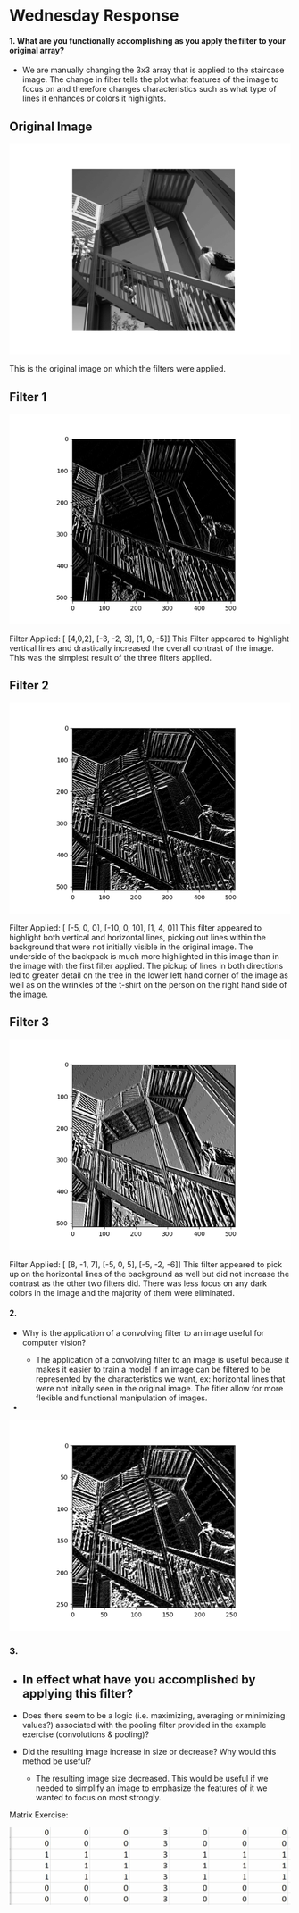 # Wednesday Response
#### 1. What are you functionally accomplishing as you apply the filter to your original array? 

- We are manually changing the 3x3 array that is applied to the staircase image. The change in filter tells the plot what features of the image to focus on and therefore changes characteristics such as what type of lines it enhances or colors it highlights. 

## Original Image
![img_26.png](img_26.png)

This is the original image on which the filters were applied. 

## Filter 1
![img_23.png](img_23.png)

Filter Applied: [ [4,0,2], [-3, -2, 3], [1, 0, -5]]
This Filter appeared to highlight vertical lines and drastically increased the overall contrast of the image. This was the simplest result of the three filters applied.
  
## Filter 2
![img_24.png](img_24.png)

Filter Applied: [ [-5, 0, 0], [-10, 0, 10], [1, 4, 0]]
This filter appeared to highlight both vertical and horizontal lines, picking out lines within the background that were not initially visible in the original image. The underside of the backpack is much more highlighted in this image than in the image with the first filter applied. The pickup of lines in both directions led to greater detail on the tree in the lower left hand corner of the image as well as on the wrinkles of the t-shirt on the person on the right hand side of the image.

## Filter 3
![img_25.png](img_25.png)

Filter Applied: [ [8, -1, 7], [-5, 0, 5], [-5, -2, -6]]
This filter appeared to pick up on the horizontal lines of the background as well but did not increase the contrast as the other two filters did. There was less focus on any dark colors in the image and the majority of them were eliminated. 

#### 2. 
- Why is the application of a convolving filter to an image useful for computer vision?
    - The application of a convolving filter to an image is useful because it makes it easier to train a model if an image can be filtered to be represented by the characteristics we want, ex: horizontal lines that were not initally seen in the original image. The fitler allow for more flexible and functional manipulation of images.


-  


![img_27.png](img_27.png)

### 3. 
- In effect what have you accomplished by applying this filter? 
    - 
    
- Does there seem to be a logic (i.e. maximizing, averaging or minimizing values?) associated with the pooling filter provided in the example exercise (convolutions & pooling)? 

- Did the resulting image increase in size or decrease? Why would this method be useful? 
    - The resulting image size decreased. This would be useful if we needed to simplify an image to emphasize the features of it we wanted to focus on most strongly.

Matrix Exercise:

![img_28.png](img_28.png)